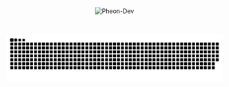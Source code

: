 <br />

<p align="center"> <img src="https://github-readme-stats.vercel.app/api?username=Pheon-Dev&show_icons=true&theme=gotham" alt="Pheon-Dev" /> </p>

<br />

<p align="center">
  <img src="https://raw.githubusercontent.com/ray-x/ray-x/output/github-contribution-grid-snake.svg" />
</p>
